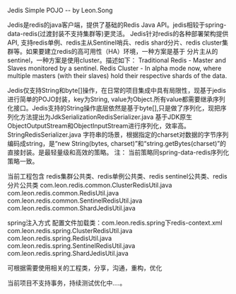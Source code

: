 Jedis Simple POJO -- by Leon.Song

Jedis是redis的java客户端，提供了基础的Redis Java API。jedis相较于spring-data-redis(过渡封装不支持集群等)更灵活。
Jedis针对redis的各种部署架构提供API, 支持redis单例、redis主从Sentinel哨兵、redis shard分片、redis cluster集群等。如果要建立redis的高可用性（HA）环境，一种方案是基于 分片主从的 sentinel，一种方案是使用cluster。描述如下：
Traditional Redis - Master and Slaves monitored by a sentinel.
Redis Cluster - In alpha mode now, where multiple masters (with their slaves) hold their respective shards of the data. 

Jedis仅支持String和byte[]操作，在日常的项目集成中具有局限性，现基于jedis进行简单的POJO封装，key为String, value为Object.所有value都需要继承序列化接口。Jedis支持的String操作底层依然是基于byte[],只是做了序列化，现把序列化方法提出为JdkSerializationRedisSerializer.java 基于JDK原生ObjectOutputStream和ObjectInputStream进行序列化，效率高。
StringRedisSerializer.java 字符串的场景，根据指定的charset对数据的字节序列编码成string，是“new String(bytes, charset)”和“string.getBytes(charset)”的直接封装。是最轻量级和高效的策略。
注： 当前策略同spring-data-redis序列化策略一致。

当前工程包含 redis集群公共类、redis单例公共类、redis sentinel公共类、redis分片公共类
com.leon.redis.common.ClusterRedisUtil.java
com.leon.redis.common.RedisUtil.java 
com.leon.redis.common.SentinelRedisUtil.java 
com.leon.redis.common.ShardJedisUtil.java

spring注入方式
配置文件加载类：com.leon.redis.spring下redis-context.xml
com.leon.redis.spring.ClusterRedisUtil.java
com.leon.redis.spring.RedisUtil.java 
com.leon.redis.spring.SentinelRedisUtil.java 
com.leon.redis.spring.ShardJedisUtil.java

可根据需要使用相关的工程类，分享，沟通，重构，优化

当前项目不支持事务，持续测试优化中....。







